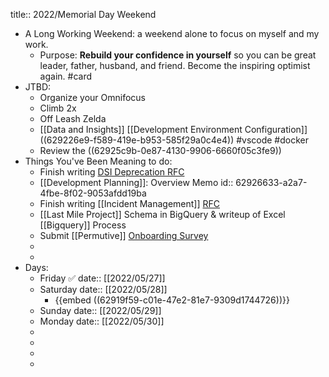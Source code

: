 title:: 2022/Memorial Day Weekend

- A Long Working Weekend: a weekend alone to focus on myself and my work.
	- Purpose: **Rebuild your confidence in yourself** so you can be great leader, father, husband, and friend. Become the inspiring optimist again. #card
- JTBD:
	- Organize your Omnifocus
	- Climb 2x
	- Off Leash Zelda
	- [[Data and Insights]] [[Development Environment Configuration]] ((629226e9-f589-419e-b953-585f29a0c4e4)) #vscode #docker
	- Review the ((62925c9b-0e87-4130-9906-6660f05c3fe9))
- Things You've Been Meaning to do:
	- Finish writing [DSI Deprecation RFC](https://docs.google.com/document/d/1tc9SYMbwR1QBo81V2K9wl1HOW2QMBnPnaM21izQmt0Y/edit?usp=sharing)
	- [[Development Planning]]: Overview Memo
	  id:: 62926633-a2a7-4fbe-8f02-9053afdd19ba
	- Finish writing [[Incident Management]] [RFC](https://docs.google.com/document/d/1MTFScPfLHSxzx2TFBuIbHpSQsVC6exIMtG0kZBV93tY/edit#)
	- [[Last Mile Project]] Schema in BigQuery & writeup of Excel [[Bigquery]] Process
	- Submit [[Permutive]] [Onboarding Survey](https://docs.google.com/document/d/1saLop9ihnJ16ozIyc1SwimklkDREBnuaIs6r6O6QdZw/edit?usp=sharing)
	-
	-
- Days:
	- Friday ✅
	  date:: [[2022/05/27]]
	- Saturday
	  date:: [[2022/05/28]]
		- {{embed ((62919f59-c01e-47e2-81e7-9309d1744726))}}
	- Sunday
	  date:: [[2022/05/29]]
	- Monday
	  date:: [[2022/05/30]]
	-
	-
	-
	-